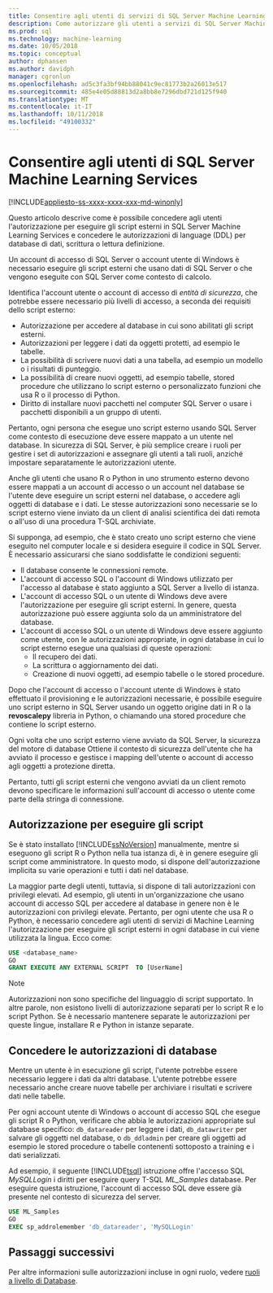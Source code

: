 ```yaml
---
title: Consentire agli utenti di servizi di SQL Server Machine Learning | Microsoft Docs
description: Come autorizzare gli utenti a servizi di SQL Server Machine Learning.
ms.prod: sql
ms.technology: machine-learning
ms.date: 10/05/2018
ms.topic: conceptual
author: dphansen
ms.author: davidph
manager: cgronlun
ms.openlocfilehash: ad5c3fa3bf94bb88041c9ec81773b2a26013e517
ms.sourcegitcommit: 485e4e05d88813d2a8bb8e7296dbd721d125f940
ms.translationtype: MT
ms.contentlocale: it-IT
ms.lasthandoff: 10/11/2018
ms.locfileid: "49100332"
---
```

# <a name="give-users-permission-to-sql-server-machine-learning-services"></a>Consentire agli utenti di SQL Server Machine Learning Services
[!INCLUDE[appliesto-ss-xxxx-xxxx-xxx-md-winonly](../../includes/appliesto-ss-xxxx-xxxx-xxx-md-winonly.md)]

Questo articolo descrive come è possibile concedere agli utenti l'autorizzazione per eseguire gli script esterni in SQL Server Machine Learning Services e concedere le autorizzazioni di language (DDL) per database di dati, scrittura o lettura definizione.

Un account di accesso di SQL Server o account utente di Windows è necessario eseguire gli script esterni che usano dati di SQL Server o che vengono eseguite con SQL Server come contesto di calcolo.

Identifica l'account utente o account di accesso di *entità di sicurezza*, che potrebbe essere necessario più livelli di accesso, a seconda dei requisiti dello script esterno:

+ Autorizzazione per accedere al database in cui sono abilitati gli script esterni.
+ Autorizzazioni per leggere i dati da oggetti protetti, ad esempio le tabelle.
+ La possibilità di scrivere nuovi dati a una tabella, ad esempio un modello o i risultati di punteggio.
+ La possibilità di creare nuovi oggetti, ad esempio tabelle, stored procedure che utilizzano lo script esterno o personalizzato funzioni che usa R o il processo di Python.
+ Diritto di installare nuovi pacchetti nel computer SQL Server o usare i pacchetti disponibili a un gruppo di utenti.

Pertanto, ogni persona che esegue uno script esterno usando SQL Server come contesto di esecuzione deve essere mappato a un utente nel database. In sicurezza di SQL Server, è più semplice creare i ruoli per gestire i set di autorizzazioni e assegnare gli utenti a tali ruoli, anziché impostare separatamente le autorizzazioni utente.

Anche gli utenti che usano R o Python in uno strumento esterno devono essere mappati a un account di accesso o un account nel database se l'utente deve eseguire un script esterni nel database, o accedere agli oggetti di database e i dati. Le stesse autorizzazioni sono necessarie se lo script esterno viene inviato da un client di analisi scientifica dei dati remota o all'uso di una procedura T-SQL archiviate.

Si supponga, ad esempio, che è stato creato uno script esterno che viene eseguito nel computer locale e si desidera eseguire il codice in SQL Server. È necessario assicurarsi che siano soddisfatte le condizioni seguenti:

+ Il database consente le connessioni remote.
+ L'account di accesso SQL o l'account di Windows utilizzato per l'accesso al database è stato aggiunto a SQL Server a livello di istanza.
+ L'account di accesso SQL o un utente di Windows deve avere l'autorizzazione per eseguire gli script esterni. In genere, questa autorizzazione può essere aggiunta solo da un amministratore del database.
+ L'account di accesso SQL o un utente di Windows deve essere aggiunto come utente, con le autorizzazioni appropriate, in ogni database in cui lo script esterno esegue una qualsiasi di queste operazioni:
  + Il recupero dei dati.
  + La scrittura o aggiornamento dei dati.
  + Creazione di nuovi oggetti, ad esempio tabelle o le stored procedure.

Dopo che l'account di accesso o l'account utente di Windows è stato effettuato il provisioning e le autorizzazioni necessarie, è possibile eseguire uno script esterno in SQL Server usando un oggetto origine dati in R o la **revoscalepy** libreria in Python, o chiamando una stored procedure che contiene lo script esterno.

Ogni volta che uno script esterno viene avviato da SQL Server, la sicurezza del motore di database Ottiene il contesto di sicurezza dell'utente che ha avviato il processo e gestisce i mapping dell'utente o account di accesso agli oggetti a protezione diretta.

Pertanto, tutti gli script esterni che vengono avviati da un client remoto devono specificare le informazioni sull'account di accesso o utente come parte della stringa di connessione.

<a name="permissions-external-script"></a> 

## <a name="permission-to-run-scripts"></a>Autorizzazione per eseguire gli script

Se è stato installato [!INCLUDE[ssNoVersion](../../includes/ssnoversion-md.md)] manualmente, mentre si eseguono gli script R o Python nella tua istanza di, è in genere eseguire gli script come amministratore. In questo modo, si dispone dell'autorizzazione implicita su varie operazioni e tutti i dati nel database.

La maggior parte degli utenti, tuttavia, si dispone di tali autorizzazioni con privilegi elevati. Ad esempio, gli utenti in un'organizzazione che usano account di accesso SQL per accedere al database in genere non è le autorizzazioni con privilegi elevate. Pertanto, per ogni utente che usa R o Python, è necessario concedere agli utenti di servizi di Machine Learning l'autorizzazione per eseguire gli script esterni in ogni database in cui viene utilizzata la lingua. Ecco come:

```SQL
USE <database_name>
GO
GRANT EXECUTE ANY EXTERNAL SCRIPT  TO [UserName]
```

> [!NOTE]
> Autorizzazioni non sono specifiche del linguaggio di script supportato. In altre parole, non esistono livelli di autorizzazione separati per lo script R e lo script Python. Se è necessario mantenere separate le autorizzazioni per queste lingue, installare R e Python in istanze separate.

<a name="permissions-db"></a> 

## <a name="grant-databases-permissions"></a>Concedere le autorizzazioni di database

Mentre un utente è in esecuzione gli script, l'utente potrebbe essere necessario leggere i dati da altri database. L'utente potrebbe essere necessario anche creare nuove tabelle per archiviare i risultati e scrivere dati nelle tabelle.

Per ogni account utente di Windows o account di accesso SQL che esegue gli script R o Python, verificare che abbia le autorizzazioni appropriate sul database specifico: `db_datareader` per leggere i dati, `db_datawriter` per salvare gli oggetti nel database, o `db_ddladmin` per creare gli oggetti ad esempio le stored procedure o tabelle contenenti sottoposto a training e i dati serializzati.

Ad esempio, il seguente [!INCLUDE[tsql](../../includes/tsql-md.md)] istruzione offre l'accesso SQL *MySQLLogin* i diritti per eseguire query T-SQL *ML_Samples* database. Per eseguire questa istruzione, l'account di accesso SQL deve essere già presente nel contesto di sicurezza del server.

```SQL
USE ML_Samples
GO
EXEC sp_addrolemember 'db_datareader', 'MySQLLogin'
```

## <a name="next-steps"></a>Passaggi successivi

Per altre informazioni sulle autorizzazioni incluse in ogni ruolo, vedere [ruoli a livello di Database](../../relational-databases/security/authentication-access/database-level-roles.md).